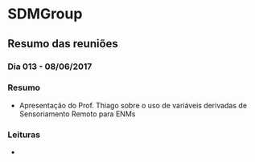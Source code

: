 # SDMGroup

## Resumo das reuniões

### Dia 013 - 08/06/2017

### Resumo

- Apresentação do Prof. Thiago sobre o uso de variáveis derivadas de Sensoriamento Remoto para ENMs

### Leituras

- 
